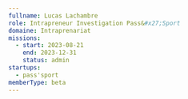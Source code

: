```yaml
---
fullname: Lucas Lachambre
role: Intrapreneur Investigation Pass&#x27;Sport
domaine: Intraprenariat
missions:
  - start: 2023-08-21
    end: 2023-12-31
    status: admin
startups:
  - pass'sport
memberType: beta
---
```


